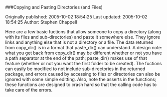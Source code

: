 ###Copying and Pasting Directories (and Files)

Originally published: 2005-10-02 18:54:25
Last updated: 2005-10-02 18:54:25
Author: Stephen Chappell

Here are a few basic fuctions that allow someone to copy a directory (along with its files and sub-directories) and paste it somewhere else. They ignore links and anything else that is not a directory or a file. The data returned from copy_dir()  is in a format that paste_dir() can understand. A design note: what you get back from copy_dir() may be different whether or not you have a path separator at the end of the path; paste_dir() makes use of that feature (whether or not you want the first folder to be created). The fuctions can easily be modified to not include sub-directories in the returned package, and errors caused by accessing to files or directories can also be ignored with some simple editting. Also, note the asserts in the functions; these functions are designed to crash hard so that the calling code has to take care of the errors.
